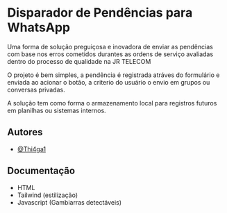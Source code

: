
# Disparador de Pendências para WhatsApp

Uma forma de solução preguiçosa e inovadora de enviar as pendências com base nos erros cometidos durantes as ordens de serviço avaliadas dentro do processo de qualidade na JR TELECOM

O projeto é bem simples, a pendência é registrada atráves do formulário e enviada ao acionar o botão, a criterio do usuário o envio em grupos ou conversas privadas.

A solução tem como forma o armazenamento local para registros futuros em planilhas ou sistemas internos.


## Autores

- [@Thi4ga1](https://github.com/thiaaagao)


## Documentação

- HTML 
- Tailwind (estilização)
- Javascript (Gambiarras detectáveis) 

